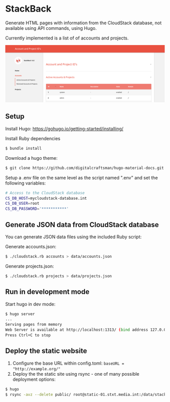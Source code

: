 # StackBack

Generate HTML pages with information from the CloudStack database, not available using API commands, using Hugo.

Currently implemented is a list of of accounts and projects.

![StackBack UI](stackback.png)

## Setup

Install Hugo:
https://gohugo.io/getting-started/installing/

Install Ruby dependencies
```bash
$ bundle install
```

Download a hugo theme:
```bash
$ git clone https://github.com/digitalcraftsman/hugo-material-docs.git themes/hugo-material-docs
```

Setup a .env file on the same level as the script named ".env" and set the following variables:
```bash
# Access to the CloudStack database
CS_DB_HOST=mycloudstack-database.int
CS_DB_USER=root
CS_DB_PASSWORD='***********'
```

## Generate JSON data from CloudStack database

You can generate JSON data files using the included Ruby script:

Generate accounts.json:
```bash
$ ./cloudstack.rb accounts > data/accounts.json
```

Generate projects.json:
```bash
$ ./cloudstack.rb projects > data/projects.json
```

## Run in development mode

Start hugo in dev mode:

```bash
$ hugo server                                                                            
...
Serving pages from memory
Web Server is available at http://localhost:1313/ (bind address 127.0.0.1)
Press Ctrl+C to stop
```

## Deploy the static website

  1. Configure the base URL within config.toml: `baseURL = "http://example.org/"`
  2. Deploy the the static site using rsync - one of many possible deployment options:
```bash
$ hugo
$ rsync -avz --delete public/ root@static-01.stxt.media.int:/data/stackback
```
